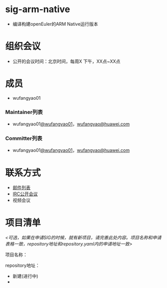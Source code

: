 
# sig-arm-native

- 编译构建openEuler的ARM Native运行版本

# 组织会议

- 公开的会议时间：北京时间，每周X 下午，XX点~XX点

# 成员

- wufangyao01

### Maintainer列表

- wufangyao01[@wufangyao01](https://gitee.com/wufangyao01)，wufangyao@huawei.com


### Committer列表

- wufangyao01[@wufangyao01](https://gitee.com/wufangyao01)，wufangyao@huawei.com


# 联系方式

- [邮件列表](sig-arm-native@openeuler.org)
- [IRC公开会议]()
- 视频会议



# 项目清单

*<可选，如果在申请SIG的时候，就有新项目，请完善此处内容。项目名称和申请表格一致，repository地址和repository.yaml内的申请地址一致>*

项目名称：

repository地址：

- 新建(进行中)
- 